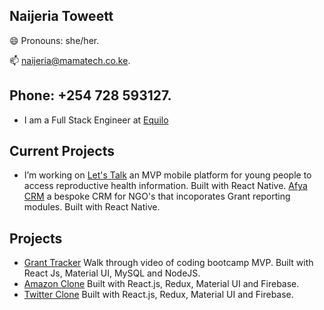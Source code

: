 ## Naijeria Toweett 
😄  Pronouns: she/her.

📫  naijeria@mamatech.co.ke.

Phone:  +254 728 593127.
---
-   I am a Full Stack Engineer at [Equilo](https://www.equilo.io/) 

## Current Projects

-   I’m working on
[Let's Talk](https://github.com/nashthecoder/letstalk_w) an MVP mobile platform for young people to access reproductive health information. Built with React Native.
[Afya CRM](https://github.com/nashthecoder/afya-crm) a bespoke CRM for NGO's that incoporates Grant reporting modules. Built with React Native.


## Projects 

 - [Grant Tracker](https://www.youtube.com/watch?v=xk2gf_8qUTE) Walk through video of coding bootcamp MVP. Built with React Js, Material UI, MySQL and NodeJS.
 - [Amazon Clone](https://my-amazon-clone-ke.netlify.app) Built with React.js, Redux, Material UI and Firebase. 
 - [Twitter Clone](https://twitter-clone-ke.netlify.app/) Built with React.js, Redux, Material UI and Firebase.







